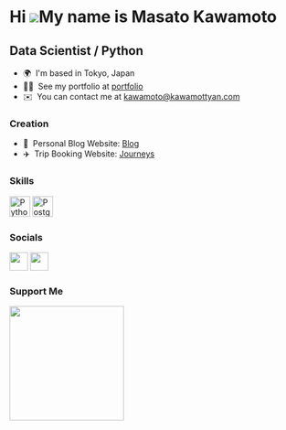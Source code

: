 Hi ![](https://user-images.githubusercontent.com/18350557/176309783-0785949b-9127-417c-8b55-ab5a4333674e.gif)My name is Masato Kawamoto
=======================================================================================================================================

Data Scientist / Python
-------------------------------

* 🌍  I'm based in Tokyo, Japan
* 🤦‍♂️  See my portfolio at [portfolio](https://www.kawamottyan.com)
* ✉️  You can contact me at [kawamoto@kawamottyan.com](mailto:kawamoto@kawamottyan.com)

### Creation


* 📖  Personal Blog Website: [Blog](https://www.kawamottyan.com/blog)
* ✈️  Trip Booking Website: [Journeys](https://journeys.kawamottyan.com)

### Skills


<p align="left">
<a href="https://www.python.org/" target="_blank" rel="noreferrer"><img src="https://raw.githubusercontent.com/danielcranney/readme-generator/main/public/icons/skills/python-colored.svg" width="36" height="36" alt="Python" /></a>
<a href="https://www.postgresql.org/" target="_blank" rel="noreferrer"><img src="https://raw.githubusercontent.com/danielcranney/readme-generator/main/public/icons/skills/postgresql-colored.svg" width="36" height="36" alt="PostgreSQL" /></a>
</p>


### Socials

<p align="left">
  <a href="https://www.linkedin.com/in/masato-kawamoto-b3682715b" target="_blank" rel="noreferrer"><img src="https://raw.githubusercontent.com/danielcranney/readme-generator/main/public/icons/socials/linkedin.svg" width="32" height="32" /></a>
  <a href="https://www.facebook.com/kawamottyan" target="_blank" rel="noreferrer"><img src="https://raw.githubusercontent.com/danielcranney/readme-generator/main/public/icons/socials/facebook.svg" width="32" height="32" /></a>
</p>


### Support Me

<a href="https://www.buymeacoffee.com/kawamottyan"><img src="https://cdn.buymeacoffee.com/buttons/v2/default-yellow.png" width="200" /></a>


